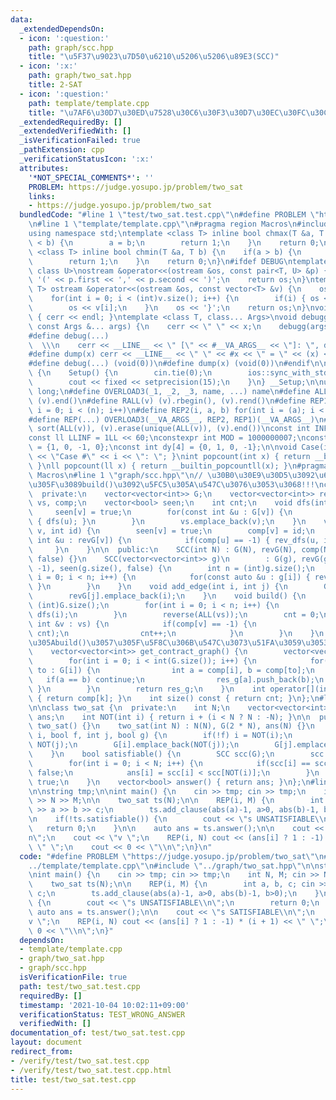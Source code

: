 ```yaml
---
data:
  _extendedDependsOn:
  - icon: ':question:'
    path: graph/scc.hpp
    title: "\u5F37\u9023\u7D50\u6210\u5206\u5206\u89E3(SCC)"
  - icon: ':x:'
    path: graph/two_sat.hpp
    title: 2-SAT
  - icon: ':question:'
    path: template/template.cpp
    title: "\u7AF6\u30D7\u30ED\u7528\u30C6\u30F3\u30D7\u30EC\u30FC\u30C8"
  _extendedRequiredBy: []
  _extendedVerifiedWith: []
  _isVerificationFailed: true
  _pathExtension: cpp
  _verificationStatusIcon: ':x:'
  attributes:
    '*NOT_SPECIAL_COMMENTS*': ''
    PROBLEM: https://judge.yosupo.jp/problem/two_sat
    links:
    - https://judge.yosupo.jp/problem/two_sat
  bundledCode: "#line 1 \"test/two_sat.test.cpp\"\n#define PROBLEM \"https://judge.yosupo.jp/problem/two_sat\"\
    \n#line 1 \"template/template.cpp\"\n#pragma region Macros\n#include <bits/stdc++.h>\n\
    using namespace std;\ntemplate <class T> inline bool chmax(T &a, T b) {\n    if(a\
    \ < b) {\n        a = b;\n        return 1;\n    }\n    return 0;\n}\ntemplate\
    \ <class T> inline bool chmin(T &a, T b) {\n    if(a > b) {\n        a = b;\n\
    \        return 1;\n    }\n    return 0;\n}\n#ifdef DEBUG\ntemplate <class T,\
    \ class U>\nostream &operator<<(ostream &os, const pair<T, U> &p) {\n    os <<\
    \ '(' << p.first << ',' << p.second << ')';\n    return os;\n}\ntemplate <class\
    \ T> ostream &operator<<(ostream &os, const vector<T> &v) {\n    os << '{';\n\
    \    for(int i = 0; i < (int)v.size(); i++) {\n        if(i) { os << ','; }\n\
    \        os << v[i];\n    }\n    os << '}';\n    return os;\n}\nvoid debugg()\
    \ { cerr << endl; }\ntemplate <class T, class... Args>\nvoid debugg(const T &x,\
    \ const Args &... args) {\n    cerr << \" \" << x;\n    debugg(args...);\n}\n\
    #define debug(...)                                                           \
    \  \\\n    cerr << __LINE__ << \" [\" << #__VA_ARGS__ << \"]: \", debugg(__VA_ARGS__)\n\
    #define dump(x) cerr << __LINE__ << \" \" << #x << \" = \" << (x) << endl\n#else\n\
    #define debug(...) (void(0))\n#define dump(x) (void(0))\n#endif\n\nstruct Setup\
    \ {\n    Setup() {\n        cin.tie(0);\n        ios::sync_with_stdio(false);\n\
    \        cout << fixed << setprecision(15);\n    }\n} __Setup;\n\nusing ll = long\
    \ long;\n#define OVERLOAD3(_1, _2, _3, name, ...) name\n#define ALL(v) (v).begin(),\
    \ (v).end()\n#define RALL(v) (v).rbegin(), (v).rend()\n#define REP1(i, n) for(int\
    \ i = 0; i < (n); i++)\n#define REP2(i, a, b) for(int i = (a); i < int(b); i++)\n\
    #define REP(...) OVERLOAD3(__VA_ARGS__, REP2, REP1)(__VA_ARGS__)\n#define UNIQUE(v)\
    \ sort(ALL(v)), (v).erase(unique(ALL(v)), (v).end())\nconst int INF = 1 << 30;\n\
    const ll LLINF = 1LL << 60;\nconstexpr int MOD = 1000000007;\nconst int dx[4]\
    \ = {1, 0, -1, 0};\nconst int dy[4] = {0, 1, 0, -1};\n\nvoid Case(int i) { cout\
    \ << \"Case #\" << i << \": \"; }\nint popcount(int x) { return __builtin_popcount(x);\
    \ }\nll popcount(ll x) { return __builtin_popcountll(x); }\n#pragma endregion\
    \ Macros\n#line 1 \"graph/scc.hpp\"\n// \u30B0\u30E9\u30D5\u3092\u69CB\u7BC9\u3057\
    \u305F\u3089build()\u3092\u5FC5\u305A\u547C\u3076\u3053\u3068!!!\nclass SCC {\n\
    \  private:\n    vector<vector<int>> G;\n    vector<vector<int>> revG;\n    vector<int>\
    \ vs, comp;\n    vector<bool> seen;\n    int cnt;\n    void dfs(int v) {\n   \
    \     seen[v] = true;\n        for(const int &u : G[v]) {\n            if(!seen[u])\
    \ { dfs(u); }\n        }\n        vs.emplace_back(v);\n    }\n    void rev_dfs(int\
    \ v, int id) {\n        seen[v] = true;\n        comp[v] = id;\n        for(const\
    \ int &u : revG[v]) {\n            if(comp[u] == -1) { rev_dfs(u, id); }\n   \
    \     }\n    }\n\n  public:\n    SCC(int N) : G(N), revG(N), comp(N, -1), seen(N,\
    \ false) {}\n    SCC(vector<vector<int>> g)\n        : G(g), revG(g.size()), comp(g.size(),\
    \ -1), seen(g.size(), false) {\n        int n = (int)g.size();\n        for(int\
    \ i = 0; i < n; i++) {\n            for(const auto &u : g[i]) { revG[u].emplace_back(i);\
    \ }\n        }\n    }\n    void add_edge(int i, int j) {\n        G[i].emplace_back(j);\n\
    \        revG[j].emplace_back(i);\n    }\n    void build() {\n        int n =\
    \ (int)G.size();\n        for(int i = 0; i < n; i++) {\n            if(!seen[i])\
    \ dfs(i);\n        }\n        reverse(ALL(vs));\n        cnt = 0;\n        for(const\
    \ int &v : vs) {\n            if(comp[v] == -1) {\n                rev_dfs(v,\
    \ cnt);\n                cnt++;\n            }\n        }\n    }\n    // \u5FC5\
    \u305Abuild()\u3057\u305F\u5F8C\u306B\u547C\u3073\u51FA\u3059\u3053\u3068!!!\n\
    \    vector<vector<int>> get_contract_graph() {\n        vector<vector<int>> res_g(cnt);\n\
    \        for(int i = 0; i < int(G.size()); i++) {\n            for(const int&\
    \ to : G[i]) {\n                int a = comp[i], b = comp[to];\n             \
    \   if(a == b) continue;\n                res_g[a].push_back(b);\n           \
    \ }\n        }\n        return res_g;\n    }\n    int operator[](int k) const\
    \ { return comp[k]; }\n    int size() const { return cnt; }\n};\n#line 2 \"graph/two_sat.hpp\"\
    \n\nclass two_sat {\n  private:\n    int N;\n    vector<vector<int>> G;\n    vector<bool>\
    \ ans;\n    int NOT(int i) { return i + (i < N ? N : -N); }\n\n  public:\n   \
    \ two_sat() {}\n    two_sat(int N) : N(N), G(2 * N), ans(N) {}\n    void add_clause(int\
    \ i, bool f, int j, bool g) {\n        if(!f) i = NOT(i);\n        if(!g) j =\
    \ NOT(j);\n        G[i].emplace_back(NOT(j));\n        G[j].emplace_back(NOT(i));\n\
    \    }\n    bool satisfiable() {\n        SCC scc(G);\n        scc.build();\n\
    \        for(int i = 0; i < N; i++) {\n            if(scc[i] == scc[NOT(i)]) return\
    \ false;\n            ans[i] = scc[i] < scc[NOT(i)];\n        }\n        return\
    \ true;\n    }\n    vector<bool> answer() { return ans; }\n};\n#line 4 \"test/two_sat.test.cpp\"\
    \n\nstring tmp;\n\nint main() {\n    cin >> tmp; cin >> tmp;\n    int N, M; cin\
    \ >> N >> M;\n\n    two_sat ts(N);\n\n    REP(i, M) {\n        int a, b, c; cin\
    \ >> a >> b >> c;\n        ts.add_clause(abs(a)-1, a>0, abs(b)-1, b>0);\n    }\n\
    \n    if(!ts.satisfiable()) {\n        cout << \"s UNSATISFIABLE\\n\";\n     \
    \   return 0;\n    }\n\n    auto ans = ts.answer();\n\n    cout << \"s SATISFIABLE\\\
    n\";\n    cout << \"v \";\n    REP(i, N) cout << (ans[i] ? 1 : -1) * (i + 1) <<\
    \ \" \";\n    cout << 0 << \"\\n\";\n}\n"
  code: "#define PROBLEM \"https://judge.yosupo.jp/problem/two_sat\"\n#include \"\
    ../template/template.cpp\"\n#include \"../graph/two_sat.hpp\"\n\nstring tmp;\n\
    \nint main() {\n    cin >> tmp; cin >> tmp;\n    int N, M; cin >> N >> M;\n\n\
    \    two_sat ts(N);\n\n    REP(i, M) {\n        int a, b, c; cin >> a >> b >>\
    \ c;\n        ts.add_clause(abs(a)-1, a>0, abs(b)-1, b>0);\n    }\n\n    if(!ts.satisfiable())\
    \ {\n        cout << \"s UNSATISFIABLE\\n\";\n        return 0;\n    }\n\n   \
    \ auto ans = ts.answer();\n\n    cout << \"s SATISFIABLE\\n\";\n    cout << \"\
    v \";\n    REP(i, N) cout << (ans[i] ? 1 : -1) * (i + 1) << \" \";\n    cout <<\
    \ 0 << \"\\n\";\n}"
  dependsOn:
  - template/template.cpp
  - graph/two_sat.hpp
  - graph/scc.hpp
  isVerificationFile: true
  path: test/two_sat.test.cpp
  requiredBy: []
  timestamp: '2021-10-04 10:02:11+09:00'
  verificationStatus: TEST_WRONG_ANSWER
  verifiedWith: []
documentation_of: test/two_sat.test.cpp
layout: document
redirect_from:
- /verify/test/two_sat.test.cpp
- /verify/test/two_sat.test.cpp.html
title: test/two_sat.test.cpp
---
```

